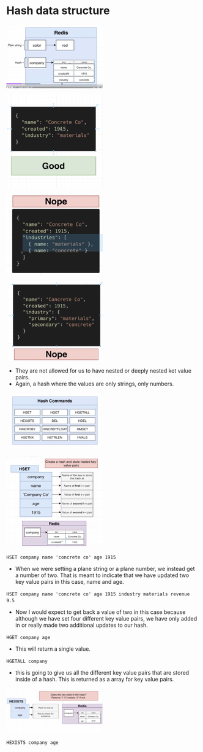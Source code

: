 # Hash data structure

[<img src="./pictures/hash_data_structure.png" width="50%"/>](./pictures/hash_data_structure.png)

[<img src="./pictures/good_hash.png" width="50%"/>](./pictures/good_hash.png)

[<img src="./pictures/bad_hash.png" width="50%"/>](./pictures/bad_hash.png)

[<img src="./pictures/bad_hash2.png" width="50%"/>](./pictures/bad_hash2.png)

- They are not allowed for us to have nested or deeply nested ket value pairs.
- Again, a hash where the values are only strings, only numbers.

[<img src="./pictures/hash_commands.png" width="50%"/>](./pictures/hash_commands.png)

[<img src="./pictures/hset.png" width="50%"/>](./pictures/hset.png)

`HSET company name 'concrete co' age 1915`

- When we were setting a plane string or a plane number, we instead get a number of two. That is meant to indicate that we have updated two key value pairs in this case, name and age.

`HSET company name 'concrete co' age 1915 industry materials revenue 9.5`

- Now I would expect to get back a value of two in this case because although we have set four different key value pairs, we have only added in or really made two additional updates to our hash.

`HGET company age`

- This will return a single value.

`HGETALL company`

- this is going to give us all the different key value pairs that are stored inside of a hash. This is returned as a array for key value pairs.

[<img src="./pictures/hexists.png" width="50%"/>](./pictures/hexists.png)

`HEXISTS company age`
